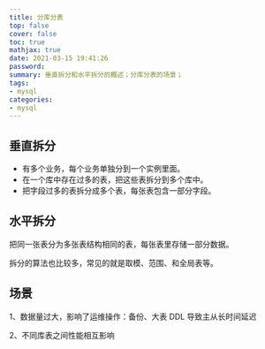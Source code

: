 ```yaml
---
title: 分库分表
top: false
cover: false
toc: true
mathjax: true
date: 2021-03-15 19:41:26
password:
summary: 垂直拆分和水平拆分的概述；分库分表的场景；
tags:
- mysql
categories:
- mysql
---
```


## 垂直拆分

- 有多个业务，每个业务单独分到一个实例里面。
- 在一个库中存在过多的表，把这些表拆分到多个库中。
- 把字段过多的表拆分成多个表，每张表包含一部分字段。

## 水平拆分

把同一张表分为多张表结构相同的表，每张表里存储一部分数据。

拆分的算法也比较多，常见的就是取模、范围、和全局表等。

## 场景

1、数据量过大，影响了运维操作：备份、大表 DDL 导致主从长时间延迟

2、不同库表之间性能相互影响

